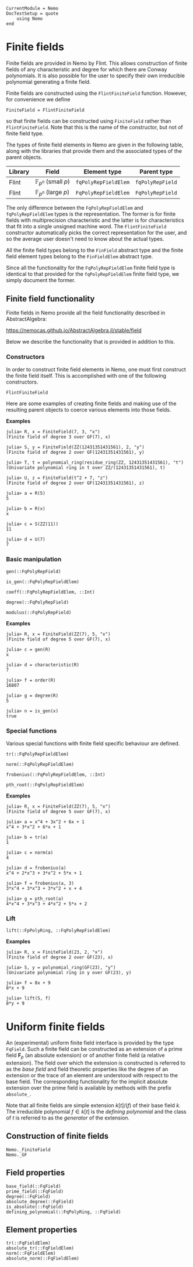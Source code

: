 ```@meta
CurrentModule = Nemo
DocTestSetup = quote
    using Nemo
end
```

# Finite fields

Finite fields are provided in Nemo by Flint. This allows construction of finite
fields of any characteristic and degree for which there are Conway polynomials.
It is also possible for the user to specify their own irreducible polynomial
generating a finite field.

Finite fields are constructed using the `FlintFiniteField` function. However,
for convenience we define

```
FiniteField = FlintFiniteField
```

so that finite fields can be constructed using `FiniteField` rather than
`FlintFiniteField`. Note that this is the name of the constructor, but not of
finite field type.

The types of finite field elements in Nemo are given in the following table,
along with the libraries that provide them and the associated types of the
parent objects.

 Library | Field                          | Element type  | Parent type
---------|--------------------------------|---------------|---------------------
Flint    | $\mathbb{F}_{p^n}$ (small $p$) | `fqPolyRepFieldElem`     | `fqPolyRepField`
Flint    | $\mathbb{F}_{p^n}$ (large $p$) | `FqPolyRepFieldElem`          | `FqPolyRepField`

The only difference between the `FqPolyRepFieldElem` and `fqPolyRepFieldElem` types is the representation.
The former is for finite fields with multiprecision characteristic and the
latter is for characteristics that fit into a single unsigned machine word. The
`FlintFiniteField` constructor automatically picks the correct representation
for the user, and so the average user doesn't need to know about the actual
types.

All the finite field types belong to the `FinField` abstract type and the
finite field element types belong to the `FinFieldElem` abstract type.

Since all the functionality for the `FqPolyRepFieldElem` finite field type is identical to that
provided for the `fqPolyRepFieldElem` finite field type, we simply document the former.

## Finite field functionality

Finite fields in Nemo provide all the field functionality described in AbstractAlgebra:

<https://nemocas.github.io/AbstractAlgebra.jl/stable/field>

Below we describe the functionality that is provided in addition to this.

### Constructors

In order to construct finite field elements in Nemo, one must first construct
the finite field itself. This is accomplished with one of the following
constructors.

```@docs
FlintFiniteField
```

Here are some examples of creating finite fields and making use of the
resulting parent objects to coerce various elements into those fields.

**Examples**

```jldoctest
julia> R, x = FiniteField(7, 3, "x")
(Finite field of degree 3 over GF(7), x)

julia> S, y = FiniteField(ZZ(12431351431561), 2, "y")
(Finite field of degree 2 over GF(12431351431561), y)

julia> T, t = polynomial_ring(residue_ring(ZZ, 12431351431561), "t")
(Univariate polynomial ring in t over ZZ/(12431351431561), t)

julia> U, z = FiniteField(t^2 + 7, "z")
(Finite field of degree 2 over GF(12431351431561), z)

julia> a = R(5)
5

julia> b = R(x)
x

julia> c = S(ZZ(11))
11

julia> d = U(7)
7
```

### Basic manipulation

```@docs
gen(::FqPolyRepField)
```

```@docs
is_gen(::FqPolyRepFieldElem)
```

```@docs
coeff(::FqPolyRepFieldElem, ::Int)
```

```@docs
degree(::FqPolyRepField)
```

```@docs
modulus(::FqPolyRepField)
```

**Examples**

```jldoctest
julia> R, x = FiniteField(ZZ(7), 5, "x")
(Finite field of degree 5 over GF(7), x)

julia> c = gen(R)
x

julia> d = characteristic(R)
7

julia> f = order(R)
16807

julia> g = degree(R)
5

julia> n = is_gen(x)
true
```

### Special functions

Various special functions with finite field specific behaviour are defined.

```@docs
tr(::FqPolyRepFieldElem)
```

```@docs
norm(::FqPolyRepFieldElem)
```

```@docs
frobenius(::FqPolyRepFieldElem, ::Int)
```

```@docs
pth_root(::FqPolyRepFieldElem)
```

**Examples**

```jldoctest
julia> R, x = FiniteField(ZZ(7), 5, "x")
(Finite field of degree 5 over GF(7), x)

julia> a = x^4 + 3x^2 + 6x + 1
x^4 + 3*x^2 + 6*x + 1

julia> b = tr(a)
1

julia> c = norm(a)
4

julia> d = frobenius(a)
x^4 + 2*x^3 + 3*x^2 + 5*x + 1

julia> f = frobenius(a, 3)
3*x^4 + 3*x^3 + 3*x^2 + x + 4

julia> g = pth_root(a)
4*x^4 + 3*x^3 + 4*x^2 + 5*x + 2
```

### Lift

```@docs
lift(::FpPolyRing, ::FqPolyRepFieldElem)
```

**Examples**

```jldoctest
julia> R, x = FiniteField(23, 2, "x")
(Finite field of degree 2 over GF(23), x)

julia> S, y = polynomial_ring(GF(23), "y")
(Univariate polynomial ring in y over GF(23), y)

julia> f = 8x + 9
8*x + 9

julia> lift(S, f)
8*y + 9
```

# Uniform finite fields

An (experimental) uniform finite field interface is provided by the type `FqField`.
Such a finite field can be constructed as an extension of a prime field
$\mathbf{F}_p$ (an absolute extension) or of another finite field (a relative
extension). The field over which the extension is constructed is referred to as the *base field*
and field theoretic properties like the degree of an extension or the trace of an element are understood with respect to the base field.
The corresponding functionality for the implicit absolute extension over the prime field is available
by methods with the prefix `absolute_`.

Note that all finite fields are simple extension $k[t]/(f)$ of their base field $k$.
The irreducible polynomial $f \in k[t]$ is the *defining polynomial* and the class of $t$ is referred
to as the *generator* of the extension.

## Construction of finite fields

```@docs
Nemo._FiniteField
Nemo._GF
```

## Field properties

```@docs
base_field(::FqField)
prime_field(::FqField)
degree(::FqField)
absolute_degree(::FqField)
is_absolute(::FqField)
defining_polynomial(::FqPolyRing, ::FqField)
```

## Element properties

```@docs
tr(::FqFieldElem)
absolute_tr(::FqFieldElem)
norm(::FqFieldElem)
absolute_norm(::FqFieldElem)
```
